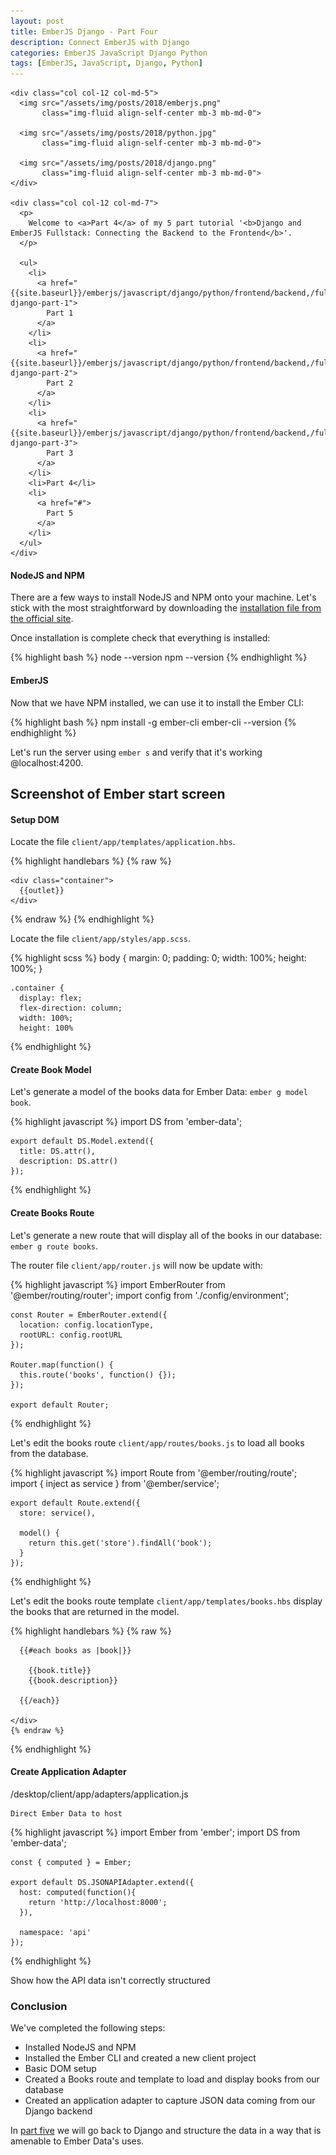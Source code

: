 ```yaml
---
layout: post
title: EmberJS Django - Part Four
description: Connect EmberJS with Django
categories: EmberJS JavaScript Django Python
tags: [EmberJS, JavaScript, Django, Python]
---
```


<!-- PART FOUR  --------------------------------------------------------------------------------------------------------------------------------------------->

<!-- INTRODUCTION ------------------------------------------------------------>
<section>
  <div class="row">

    <div class="col col-12 col-md-5">
      <img src="/assets/img/posts/2018/emberjs.png"
           class="img-fluid align-self-center mb-3 mb-md-0">

      <img src="/assets/img/posts/2018/python.jpg"
           class="img-fluid align-self-center mb-3 mb-md-0">

      <img src="/assets/img/posts/2018/django.png"
           class="img-fluid align-self-center mb-3 mb-md-0">
    </div>

    <div class="col col-12 col-md-7">
      <p>
        Welcome to <a>Part 4</a> of my 5 part tutorial '<b>Django and EmberJS Fullstack: Connecting the Backend to the Frontend</b>'.
      </p>

      <ul>
        <li>
          <a href="{{site.baseurl}}/emberjs/javascript/django/python/frontend/backend,/fullstack,/multipart/ember-django-part-1">
            Part 1
          </a>
        </li>
        <li>
          <a href="{{site.baseurl}}/emberjs/javascript/django/python/frontend/backend,/fullstack/ember-django-part-2">
            Part 2
          </a>
        </li>
        <li>
          <a href="{{site.baseurl}}/emberjs/javascript/django/python/frontend/backend,/fullstack/ember-django-part-3">
            Part 3
          </a>
        </li>
        <li>Part 4</li>
        <li>
          <a href="#">
            Part 5
          </a>
        </li>
      </ul>
    </div>

  </div>
</section>

<!-- Setup NodeJS -------------------->
<section>
  <h4 id="install-node">NodeJS and NPM</h4>

  <p>
    There are a few ways to install NodeJS and NPM onto your machine. Let's stick with the most straightforward by downloading the <a href="http://nodejs.org/en/download/" target="_blank"> installation file from the official site</a>.
  </p>

  <p>
    Once installation is complete check that everything is installed:
  </p>

  {% highlight bash %}
    node --version
    npm --version
  {% endhighlight %}
</section>

<!-- Setup EmberJS ------------------->
<section>
  <h4 id="install-ember">EmberJS</h4>

  <p>
    Now that we have NPM installed, we can use it to install the Ember CLI:
  </p>

  {% highlight bash %}
    npm install -g ember-cli
    ember-cli --version
  {% endhighlight %}

  <p>
    Let's run the server using <code>ember s</code> and verify that it's working @localhost:4200.
  </p>

  ## Screenshot of Ember start screen
</section>

<!-- Setup DOM ----------------------->
<section>
  <h4 id="setup-dom">Setup DOM</h4>

  <p>
    Locate the file <code>client/app/templates/application.hbs</code>.
  </p>

  {% highlight handlebars %}
  {% raw %}

    <div class="container">
      {{outlet}}
    </div>
  {% endraw %}
  {% endhighlight %}

  <p>
    Locate the file <code>client/app/styles/app.scss</code>.
  </p>

  {% highlight scss %}
    body {
      margin: 0;
      padding: 0;
      width: 100%;
      height: 100%;
    }

    .container {
      display: flex;
      flex-direction: column;
      width: 100%;
      height: 100%
  {% endhighlight %}
</section>

<!-- Create Book Model --------------->
<section>
  <h4 id="create-book-model">Create Book Model</h4>

  <p>
    Let's generate a model of the books data for Ember Data: <code>ember g model book</code>.
  </p>

  {% highlight javascript %}
    import DS from 'ember-data';

    export default DS.Model.extend({
      title: DS.attr(),
      description: DS.attr()
    });
  {% endhighlight %}
</section>

<!-- Create Books Route -------------->
<section>
  <h4 id="create-books-route">Create Books Route</h4>

  <p>
    Let's generate a new route that will display all of the books in our database: <code>ember g route books</code>.
  </p>

  <p>
    The router file <code>client/app/router.js</code> will now be update with:
  </p>

  {% highlight javascript %}
    import EmberRouter from '@ember/routing/router';
    import config from './config/environment';

    const Router = EmberRouter.extend({
      location: config.locationType,
      rootURL: config.rootURL
    });

    Router.map(function() {
      this.route('books', function() {});
    });

    export default Router;
  {% endhighlight %}

  <p>
    Let's edit the books route <code>client/app/routes/books.js</code> to load all books from the database.
  </p>

  {% highlight javascript %}
    import Route from '@ember/routing/route';
    import { inject as service } from '@ember/service';

    export default Route.extend({
      store: service(),

      model() {
        return this.get('store').findAll('book');
      }
    });
  {% endhighlight %}

  <p>
    Let's edit the books route template <code>client/app/templates/books.hbs</code> display the books that are returned in the model.
  </p>

  {% highlight handlebars %}
    {% raw %}
    <div class="books">

      {{#each books as |book|}}

        {{book.title}}
        {{book.description}}

      {{/each}}

    </div>
    {% endraw %}
  {% endhighlight %}
</section>

<!-- Create Application Adapter ------>
<section>
  <h4 id="create-app-adapter">Create Application Adapter</h4>
    /desktop/client/app/adapters/application.js

    Direct Ember Data to host

  {% highlight javascript %}
    import Ember from 'ember';
    import DS from 'ember-data';

    const { computed } = Ember;

    export default DS.JSONAPIAdapter.extend({
      host: computed(function(){
        return 'http://localhost:8000';
      }),

      namespace: 'api'
    });
  {% endhighlight %}

  <p>
    Show how the API data isn't correctly structured
  </p>
</section>

<!-- Conclusion ---------------------->
<section>
  <h3 id="conclusion">Conclusion</h3>

  <p>
    We've completed the following steps:
  </p>

  <ul>
    <li>Installed NodeJS and NPM</li>
    <li>Installed the Ember CLI and created a new client project</li>
    <li>Basic DOM setup</li>
    <li>Created a Books route and template to load and display books from our database</li>
    <li>Created an application adapter to capture JSON data coming from our Django backend</li>
  </ul>

  <p>
    In <a href="#">part five</a> we will go back to Django and structure the data in a way that is amenable to Ember Data's uses.
  </p>
</section>

<!-- https://www.emberjs.com/api/ember-data/release/classes/DS.JSONAPIAdapter -->